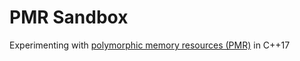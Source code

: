 # PMR Sandbox

Experimenting with [polymorphic memory resources (PMR)](https://en.cppreference.com/w/cpp/header/memory_resource) in C++17



